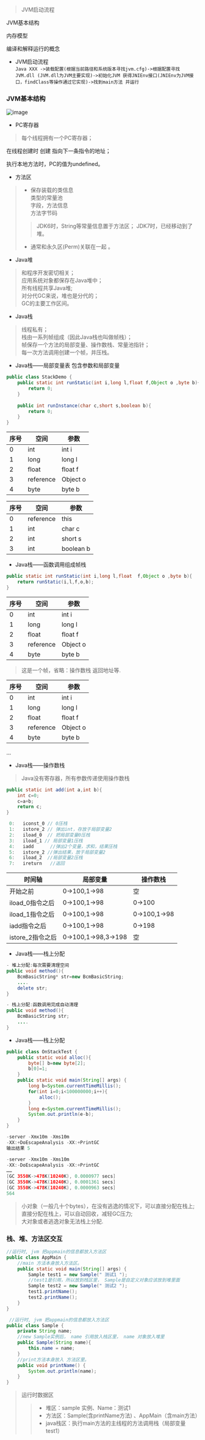 >JVM启动流程  

JVM基本结构  

内存模型  

编译和解释运行的概念  

- JVM启动流程  
`Java XXX
->装载配置(根据当前路径和系统版本寻找jvm.cfg)->根据配置寻找JVM.dll
(JVM.dll为JVM主要实现)->初始化JVM
获得JNIEnv接口(JNIEnv为JVM接口，findClass等操作通过它实现)->找到main方法
并运行`

### JVM基本结构
![image](https://images2017.cnblogs.com/blog/607455/201708/607455-20170807200944768-1132314845.png)

- PC寄存器  

>每个线程拥有一个PC寄存器；  

在线程创建时 创建
指向下一条指令的地址；  

执行本地方法时，PC的值为undefined。

- 方法区

>- 保存装载的类信息  
>类型的常量池  
字段，方法信息  
方法字节码  
>>JDK6时，String等常量信息置于方法区；
JDK7时，已经移动到了堆。
>- 通常和永久区(Perm)关联在一起
。

- Java堆
>和程序开发密切相关；  
应用系统对象都保存在Java堆中；  
所有线程共享Java堆;  
对分代GC来说，堆也是分代的；  
GC的主要工作区间。

- Java栈  
>线程私有；  
栈由一系列帧组成（因此Java栈也叫做帧栈）；  
帧保存一个方法的局部变量、操作数栈、常量池指针；  
每一次方法调用创建一个帧，并压栈。

- Java栈——局部变量表 包含参数和局部变量

```JAVA 
public class StackDemo {
    public static int runStatic(int i,long l,float f,Object o ,byte b){
        return 0;
    }
    
    public int runInstance(char c,short s,boolean b){
        return 0;
    }
}
```

序号 | 空间 |参数 
---|---|---|
0 | int |int i
1 | long |long l
2 | float |float f
3 | reference |Object o
4 | byte |byte b

序号 | 空间 |参数 
---|---|---|
0 | reference |this
1 | int |char c
2 | int |short s
3 | int |boolean b

- Java栈——函数调用组成帧栈  

```JAVA  
public static int runStatic(int i,long l,float  f,Object o ,byte b){
    return runStatic(i,l,f,o,b);
}
```
序号 | 空间 |参数 
---|---|---|
0 | int |int i
1 | long |long l
2 | float |float f
3 | reference |Object o
4 | byte |byte b
>这是一个帧，省略：操作数栈 返回地址等.

序号 | 空间 |参数 
---|---|---|
0 | int |int i
1 | long |long l
2 | float |float f
3 | reference |Object o
4 | byte |byte b
...
- Java栈——操作数栈  
>Java没有寄存器，所有参数传递使用操作数栈

```JAVA  
public static int add(int a,int b){
	int c=0;
	c=a+b;
	return c;
}

 0:   iconst_0 // 0压栈
 1:   istore_2 // 弹出int，存放于局部变量2
 2:   iload_0  // 把局部变量0压栈
 3:   iload_1 // 局部变量1压栈
 4:   iadd      //弹出2个变量，求和，结果压栈
 5:   istore_2 //弹出结果，放于局部变量2
 6:   iload_2  //局部变量2压栈
 7:   ireturn   //返回
```
时间轴 |局部变量 |操作数栈  
---|---|---
开始之前 |0->100,1->98 |空  
iload_0指令之后 |0->100,1->98 |0->100
iload_1指令之后 |0->100,1->98 |0->100,1->98
iadd指令之后 |0->100,1->98 |0->198
istore_2指令之后 |0->100,1->98,3->198 |空

- Java栈——栈上分配

```JAVA 
- 堆上分配:每次需要清理空间
public void method(){
	BcmBasicString* str=new BcmBasicString;
	....    
	delete str;
}

- 栈上分配:函数调用完成自动清理
public void method(){
	BcmBasicString str;
	....
}
```
- Java栈——栈上分配  
```JAVA  
public class OnStackTest {
	public static void alloc(){
		byte[] b=new byte[2];
		b[0]=1;
	}
	public static void main(String[] args) {
		long b=System.currentTimeMillis();
		for(int i=0;i<100000000;i++){
			alloc();
		}
		long e=System.currentTimeMillis();
		System.out.println(e-b);
	}
}

-server -Xmx10m -Xms10m
-XX:+DoEscapeAnalysis -XX:+PrintGC
输出结果 5

-server -Xmx10m -Xms10m  
-XX:-DoEscapeAnalysis -XX:+PrintGC
……
[GC 3550K->478K(10240K), 0.0000977 secs]
[GC 3550K->478K(10240K), 0.0001361 secs]
[GC 3550K->478K(10240K), 0.0000963 secs]
564
```
>小对象（一般几十个bytes），在没有逃逸的情况下，可以直接分配在栈上;  
直接分配在栈上，可以自动回收，减轻GC压力;  
大对象或者逃逸对象无法栈上分配.  

### 栈、堆、方法区交互
```JAVA 
//运行时, jvm 把appmain的信息都放入方法区
public class AppMain {
    //main 方法本身放入方法区。
    public static void main(String[] args) {
        Sample test1 = new Sample(" 测试1 ");
        //test1是引用，所以放到栈区里， Sample是自定义对象应该放到堆里面
        Sample test2 = new Sample(" 测试2 ");
        test1.printName();
        test2.printName();
    }
}

 //运行时, jvm 把appmain的信息都放入方法区 
public class Sample {
    private String name;
    //new Sample实例后， name 引用放入栈区里， name 对象放入堆里
    public Sample(String name){
        this.name = name;
    }
    //print方法本身放入 方法区里。
    public void printName() {
        System.out.println(name);
    }
}
```
>运行时数据区
>>- 堆区：sample 实例、Name：测试1
>>- 方法区：Sample(含printName方法)  、AppMain（含main方法）
>>- java栈区：执行main方法的主线程的方法调用栈（局部变量test1）











